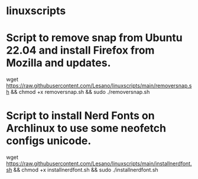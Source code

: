# linuxscripts

# Script to remove snap from Ubuntu 22.04 and install Firefox from Mozilla and updates.
wget https://raw.githubusercontent.com/Lesano/linuxscripts/main/removersnap.sh && chmod +x removersnap.sh && sudo ./removersnap.sh

# Script to install Nerd Fonts on Archlinux to use some neofetch configs unicode.
wget https://raw.githubusercontent.com/Lesano/linuxscripts/main/installnerdfont.sh && chmod +x installnerdfont.sh && sudo ./installnerdfont.sh
